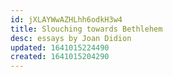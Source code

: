 ```yaml
---
id: jXLAYWwAZHLhh6odkH3w4
title: Slouching towards Bethlehem
desc: essays by Joan Didion
updated: 1641015224490
created: 1641015204290
---
```



